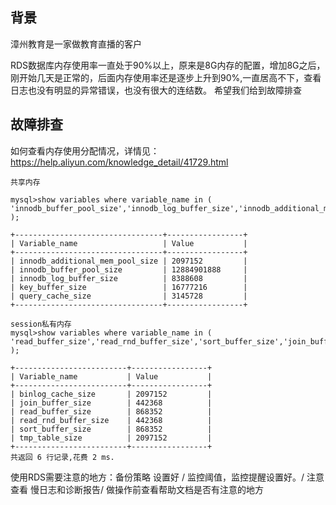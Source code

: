 ## 背景
漳州教育是一家做教育直播的客户

RDS数据库内存使用率一直处于90%以上，原来是8G内存的配置，增加8G之后，刚开始几天是正常的，后面内存使用率还是逐步上升到90%,一直居高不下，查看日志也没有明显的异常错误，也没有很大的连结数。 希望我们给到故障排查

## 故障排查

如何查看内存使用分配情况，详情见：https://help.aliyun.com/knowledge_detail/41729.html

```
共享内存

mysql>show variables where variable_name in (
'innodb_buffer_pool_size','innodb_log_buffer_size','innodb_additional_mem_pool_size','key_buffer_size','query_cache_size'
);

+---------------------------------+-----------------+
| Variable_name                   | Value           |
+---------------------------------+-----------------+
| innodb_additional_mem_pool_size | 2097152         |
| innodb_buffer_pool_size         | 12884901888     |
| innodb_log_buffer_size          | 8388608         |
| key_buffer_size                 | 16777216        |
| query_cache_size                | 3145728         |
+---------------------------------+-----------------+

session私有内存
mysql>show variables where variable_name in (
'read_buffer_size','read_rnd_buffer_size','sort_buffer_size','join_buffer_size','binlog_cache_size','tmp_table_size'
);

+-------------------------+-----------------+
| Variable_name           | Value           |
+-------------------------+-----------------+
| binlog_cache_size       | 2097152         |
| join_buffer_size        | 442368          |
| read_buffer_size        | 868352          |
| read_rnd_buffer_size    | 442368          |
| sort_buffer_size        | 868352          |
| tmp_table_size          | 2097152         |
+-------------------------+-----------------+
共返回 6 行记录,花费 2 ms.
```

使用RDS需要注意的地方：备份策略 设置好 / 监控阈值，监控提醒设置好。/ 注意查看 慢日志和诊断报告/ 做操作前查看帮助文档是否有注意的地方
